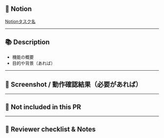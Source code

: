 ## 🧠 Notion
<!-- 対応するタスクやNotionのリンクを貼ってください --!>
<!-- [Notionのタスク名](Notionのリンク) -->
<!-- の形式で書いてください -->
<!-- ex) [後ろ、横、前のPlayer立ち絵差分実装](https://www.notion.so/tokushima-igc/Player-1c78184018538006beb7db7ddb85b4f2?pvs=4) -->
[Notionタスク名](https://...)

---

## 📚 Description
<!-- 変更内容を簡潔に記述してください（例: 機能追加、バグ修正、リファクタリングなど） -->
- 機能の概要
- 目的や背景（あれば）

---

## 📸 Screenshot / 動作確認結果（必要があれば）
<!-- UI変更がある場合、スクショや画面キャプチャを貼るとレビューが楽になります -->

---

## 🚧 Not included in this PR
<!-- このPRには含まれていないが、関連しているものや次に対応する予定のもの -->
<!-- 関連する機能でまだ実装していないものも書くとよいと思います -->

---

## 📝 Reviewer checklist & Notes
<!-- 補足情報・レビュワーへの伝達事項・悩んでいることなど -->